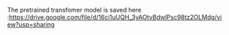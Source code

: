 The pretrained transfomer model is saved here :https://drive.google.com/file/d/16ci1uUQH_3yAOtvBdwlPsc98tz2OLMdg/view?usp=sharing